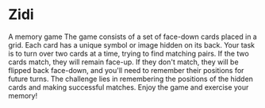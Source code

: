# Zidi
A memory game 
The game consists of a set of face-down cards placed in a grid. Each card has a unique symbol or image hidden on its back. Your task is to turn over two cards at a time, trying to find matching pairs. If the two cards match, they will remain face-up. If they don't match, they will be flipped back face-down, and you'll need to remember their positions for future turns. The challenge lies in remembering the positions of the hidden cards and making successful matches. Enjoy the game and exercise your memory!
